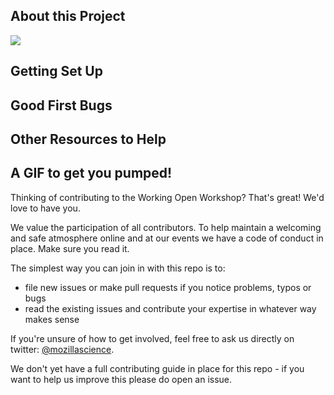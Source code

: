 
## About this Project

![](https://media.giphy.com/media/xGIzWN1IdzIhW/giphy.gif)

## Getting Set Up

## Good First Bugs

## Other Resources to Help

## A GIF to get you pumped!

Thinking of contributing to the Working Open Workshop? That's great! We'd love to have you.

We value the participation of all contributors. To help maintain a welcoming and safe atmosphere online and at our events we have a code of conduct in place. Make sure you read it.

The simplest way you can join in with this repo is to:

* file new issues or make pull requests if you notice problems, typos or bugs
* read the existing issues and contribute your expertise in whatever way makes sense

If you're unsure of how to get involved, feel free to ask us directly on twitter: [@mozillascience](https://twitter.com/mozillascience).

We don't yet have a full contributing guide in place for this repo - if you want to help us improve this please do open an issue.

